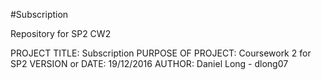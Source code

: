 #Subscription

Repository for SP2 CW2


PROJECT TITLE: Subscription
PURPOSE OF PROJECT: Coursework 2 for SP2
VERSION or DATE: 19/12/2016
AUTHOR: Daniel Long - dlong07

